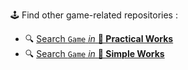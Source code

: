 🕹️ Find other game-related repositories :
- 🔍 [Search `Game` _in_ **📂 Practical Works**](https://github.com/practical-works?q=game)
- 🔍 [Search `Game` _in_ **📂 Simple Works**](https://github.com/simple-works?q=game)